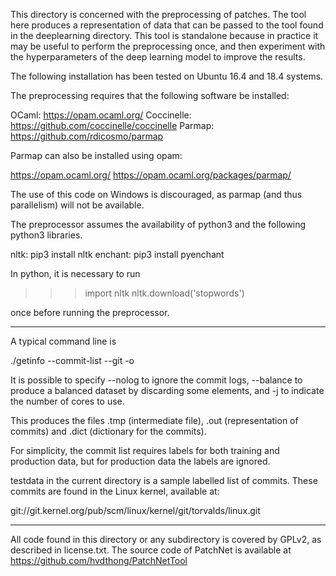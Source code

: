 This directory is concerned with the preprocessing of patches.  The tool
here produces a representation of data that can be passed to the tool found
in the deeplearning directory.  This tool is standalone because in practice
it may be useful to perform the preprocessing once, and then experiment
with the hyperparameters of the deep learning model to improve the results.

The following installation has been tested on Ubuntu 16.4 and 18.4 systems.

The preprocessing requires that the following software be installed:

OCaml: https://opam.ocaml.org/
Coccinelle: https://github.com/coccinelle/coccinelle
Parmap: https://github.com/rdicosmo/parmap

Parmap can also be installed using opam:

https://opam.ocaml.org/
https://opam.ocaml.org/packages/parmap/

The use of this code on Windows is discouraged, as parmap (and thus
parallelism) will not be available.

The preprocessor assumes the availability of python3 and the following
python3 libraries.

nltk: pip3 install nltk
enchant: pip3 install pyenchant

In python, it is necessary to run

>>> import nltk
>>> nltk.download('stopwords')

once before running the preprocessor.

---------------------------------

A typical command line is

   ./getinfo --commit-list <commit list> --git <git path> -o <prefix>

It is possible to specify --nolog to ignore the commit logs, --balance to
produce a balanced dataset by discarding some elements, and -j to indicate
the number of cores to use.

This produces the files <prefix>.tmp (intermediate file), <prefix>.out
(representation of commits) and <prefix>.dict (dictionary for the commits).

For simplicity, the commit list requires labels for both training and
production data, but for production data the labels are ignored.

testdata in the current directory is a sample labelled list of commits.  These
commits are found in the Linux kernel, available at:

git://git.kernel.org/pub/scm/linux/kernel/git/torvalds/linux.git

---------------------------------

All code found in this directory or any subdirectory is covered by GPLv2,
as described in license.txt.
The source code of PatchNet is available at
https://github.com/hvdthong/PatchNetTool
